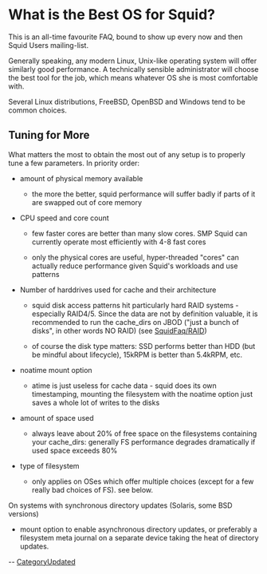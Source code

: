 # What is the Best OS for Squid?

This is an all-time favourite FAQ, bound to show up every now and then
Squid Users mailing-list.

Generally speaking, any modern Linux, Unix-like operating system will
offer similarly good performance. A technically sensible administrator
will choose the best tool for the job, which means whatever OS she is
most comfortable with.

Several Linux distributions, FreeBSD, OpenBSD and Windows tend to be
common choices.

## Tuning for More

What matters the most to obtain the most out of any setup is to properly
tune a few parameters. In priority order:

  - amount of physical memory available
    
      - the more the better, squid performance will suffer badly if
        parts of it are swapped out of core memory

  - CPU speed and core count
    
      - few faster cores are better than many slow cores. SMP Squid can
        currently operate most efficiently with 4-8 fast cores
    
      - only the physical cores are useful, hyper-threaded "cores" can
        actually reduce performance given Squid's workloads and use
        patterns

  - Number of harddrives used for cache and their architecture
    
      - squid disk access patterns hit particularly hard RAID systems -
        especially RAID4/5. Since the data are not by definition
        valuable, it is recommended to run the cache\_dirs on JBOD
        ("just a bunch of disks", in other words NO RAID) (see
        [SquidFaq/RAID](https://wiki.squid-cache.org/BestOsForSquid/SquidFaq/RAID#))
    
      - of course the disk type matters: SSD performs better than HDD
        (but be mindful about lifecycle), 15kRPM is better than 5.4kRPM,
        etc.

  - noatime mount option
    
      - atime is just useless for cache data - squid does its own
        timestamping, mounting the filesystem with the noatime option
        just saves a whole lot of writes to the disks

  - amount of space used
    
      - always leave about 20% of free space on the filesystems
        containing your cache\_dirs: generally FS performance degrades
        dramatically if used space exceeds 80%

  - type of filesystem
    
      - only applies on OSes which offer multiple choices (except for a
        few really bad choices of FS). see below.

On systems with synchronous directory updates (Solaris, some BSD
versions)

  - mount option to enable asynchronous directory updates, or preferably
    a filesystem meta journal on a separate device taking the heat of
    directory updates.

\--
[CategoryUpdated](https://wiki.squid-cache.org/BestOsForSquid/CategoryUpdated#)
